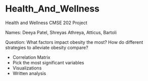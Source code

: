 # Health_And_Wellness
Health and Wellness CMSE 202 Project

Names: Deeya Patel, Shreyas Athreya, Atticus, Bartoli

Question: What factors impact obesity the most? How do different strategies to alleviate obesity compare?

- Correlation Matrix
- Pick the most significant variables
- Visualizations
- Written analysis
